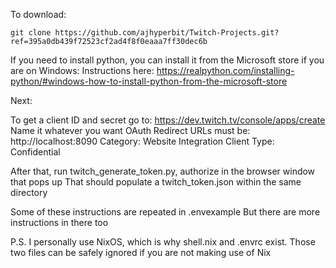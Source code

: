 To download:
```
git clone https://github.com/ajhyperbit/Twitch-Projects.git?ref=395a0db439f72523cf2ad4f8f0eaaa7ff30dec6b
```

If you need to install python, you can install it from the Microsoft store if you are on Windows:
Instructions here:
https://realpython.com/installing-python/#windows-how-to-install-python-from-the-microsoft-store

Next:

To get a client ID and secret go to:
https://dev.twitch.tv/console/apps/create
Name it whatever you want
OAuth Redirect URLs must be:
http://localhost:8090
Category: Website Integration
Client Type: Confidential

After that, run twitch_generate_token.py, authorize in the browser window that pops up
That should populate a twitch_token.json within the same directory

Some of these instructions are repeated in .envexample
But there are more instructions in there too

P.S. I personally use NixOS, which is why shell.nix and .envrc exist. Those two files can be safely ignored if you are not making use of Nix
